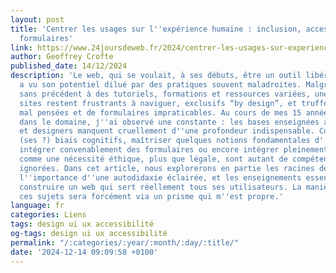 ```yaml
---
layout: post
title: 'Centrer les usages sur l''expérience humaine : inclusion, accessibilité, et
  formulaires'
link: https://www.24joursdeweb.fr/2024/centrer-les-usages-sur-experience-humain-inclusion-accessibilite-formulaires
author: Geoffrey Crofte
published_date: 14/12/2024
description: 'Le web, qui se voulait, à ses débuts, être un outil libérateur et inclusif,
  a vu son potentiel dilué par des pratiques souvent maladroites. Malgré un accès
  sans précédent à des tutoriels, formations et ressources variées, une majorité de
  sites restent frustrants à naviguer, exclusifs “by design”, et truffés d''interactions
  mal pensées et de formulaires impraticables. Au cours de mes 15 années d''expérience
  dans le domaine, j''ai observé une constante : les bases enseignées aux développeurs
  et designers manquent cruellement d''une profondeur indispensable. Comprendre les
  (ses ?) biais cognitifs, maîtriser quelques notions fondamentales d''ergonomie,
  intégrer convenablement des formulaires ou encore intégrer pleinement l''accessibilité
  comme une nécessité éthique, plus que légale, sont autant de compétences trop souvent
  ignorées. Dans cet article, nous explorerons en partie les racines de ces lacunes,
  l''importance d''une autodidaxie éclairée, et les enseignements essentiels pour
  construire un web qui sert réellement tous ses utilisateurs. La manière d''aborder
  ces sujets sera forcément via un prisme qui m''est propre.'
language: fr
categories: Liens
tags: design ui ux accessibilité
og-tags: design ui ux accessibilité
permalink: "/:categories/:year/:month/:day/:title/"
date: '2024-12-14 09:09:58 +0100'
---
```


